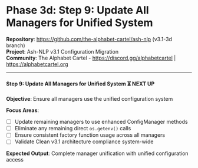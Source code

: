 # Phase 3d: Step 9: Update All Managers for Unified System

**Repository**: https://github.com/the-alphabet-cartel/ash-nlp (v3.1-3d branch)  
**Project**: Ash-NLP v3.1 Configuration Migration  
**Community**: The Alphabet Cartel - https://discord.gg/alphabetcartel | https://alphabetcartel.org

---

#### **Step 9: Update All Managers for Unified System** ⏳ **NEXT UP**
**Objective**: Ensure all managers use the unified configuration system

**Focus Areas**:
- [ ] Update remaining managers to use enhanced ConfigManager methods
- [ ] Eliminate any remaining direct `os.getenv()` calls
- [ ] Ensure consistent factory function usage across all managers
- [ ] Validate Clean v3.1 architecture compliance system-wide

**Expected Output**: Complete manager unification with unified configuration access